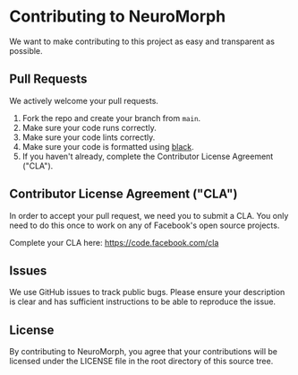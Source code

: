 # Contributing to NeuroMorph

We want to make contributing to this project as easy and transparent as
possible.

## Pull Requests
We actively welcome your pull requests.

1. Fork the repo and create your branch from `main`.
2. Make sure your code runs correctly.
3. Make sure your code lints correctly.
4. Make sure your code is formatted using [black](https://black.readthedocs.io/).
5. If you haven't already, complete the Contributor License Agreement ("CLA").

## Contributor License Agreement ("CLA")
In order to accept your pull request, we need you to submit a CLA. You only need
to do this once to work on any of Facebook's open source projects.

Complete your CLA here: <https://code.facebook.com/cla>

## Issues
We use GitHub issues to track public bugs. Please ensure your description is
clear and has sufficient instructions to be able to reproduce the issue.

## License
By contributing to NeuroMorph, you agree that your contributions will be licensed
under the LICENSE file in the root directory of this source tree.